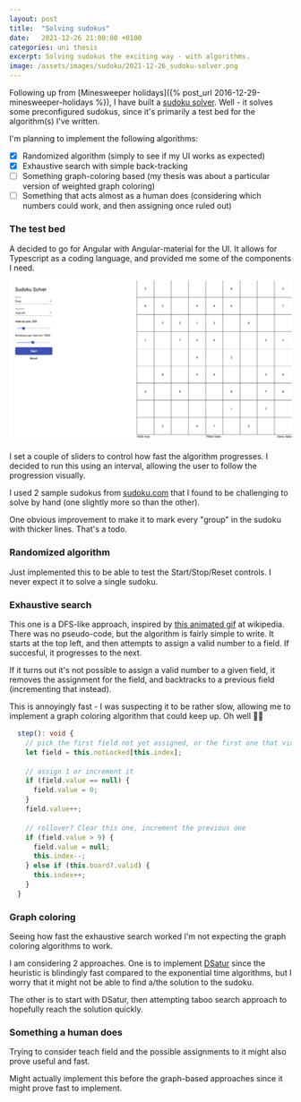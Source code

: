 ```yaml
---
layout: post
title:  "Solving sudokus"
date:   2021-12-26 21:00:00 +0100
categories: uni thesis
excerpt: Solving sudokus the exciting way - with algorithms.
image: /assets/images/sudoku/2021-12-26_sudoku-solver.png
---
```


Following up from [Minesweeper holidays]({% post_url 2016-12-29-minesweeper-holidays %}), I have built a [sudoku solver](https://hauthorn.me/sudoku-solver/). Well - it solves some preconfigured sudokus, since it's primarily a test bed for the algorithm(s) I've written.

I'm planning to implement the following algorithms:
- [x] Randomized algorithm (simply to see if my UI works as expected)
- [x] Exhaustive search with simple back-tracking
- [ ] Something graph-coloring based (my thesis was about a particular version of weighted graph coloring)
- [ ] Something that acts almost as a human does (considering which numbers could work, and then assigning once ruled out)

### The test bed
A decided to go for Angular with Angular-material for the UI. It allows for Typescript as a coding language, and provided me some of the components I need.

![Sudoku solver](/assets/images/sudoku/2021-12-26_sudoku-solver.png)

I set a couple of sliders to control how fast the algorithm progresses. I decided to run this using an interval, allowing the user to follow the progression visually.

I used 2 sample sudokus from [sudoku.com](https://sudoku.com/easy/) that I found to be challenging to solve by hand (one slightly more so than the other).

One obvious improvement to make it to mark every "group" in the sudoku with thicker lines. That's a todo.

### Randomized algorithm
Just implemented this to be able to test the Start/Stop/Reset controls. I never expect it to solve a single sudoku.

### Exhaustive search
This one is a DFS-like approach, inspired by [this animated gif](https://en.wikipedia.org/wiki/Sudoku_solving_algorithms#/media/File:Sudoku_solved_by_bactracking.gif) at wikipedia. There was no pseudo-code, but the algorithm is fairly simple to write. 
It starts at the top left, and then attempts to assign a valid number to a field. If succesful, it progresses to the next.

If it turns out it's not possible to assign a valid number to a given field, it removes the assignment for the field, and backtracks to a previous field (incrementing that instead).

This is annoyingly fast - I was suspecting it to be rather slow, allowing me to implement a graph coloring algorithm that could keep up. Oh well 🤷‍♀️

```typescript
  step(): void {
    // pick the first field not yet assigned, or the first one that violates the rules
    let field = this.notLocked[this.index];

    // assign 1 or increment it
    if (field.value == null) {
      field.value = 0;
    }
    field.value++;

    // rollover? Clear this one, increment the previous one
    if (field.value > 9) {
      field.value = null;
      this.index--;
    } else if (this.board?.valid) {
      this.index++;
    }
  }
```

### Graph coloring
Seeing how fast the exhaustive search worked I'm not expecting the graph coloring algorithms to work.

I am considering 2 approaches. One is to implement [DSatur](https://en.wikipedia.org/wiki/DSatur) since the heuristic is blindingly fast compared to the exponential time algorithms, but I worry that it might not be able to find a/the solution to the sudoku.

The other is to start with DSatur, then attempting taboo search approach to hopefully reach the solution quickly.

### Something a human does
Trying to consider teach field and the possible assignments to it might also prove useful and fast.

Might actually implement this before the graph-based approaches since it might prove fast to implement.